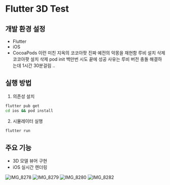 # Flutter 3D Test

## 개발 환경 설정
- Flutter
- iOS 
- CocoaPods
이런 미친 지옥의 코코아팟 진짜 예전의 악몽을 재현함
루비 설치 삭제 코코아팟 설치 삭제 pod init 백만번 시도 끝에 성공
사유는 루비 버전 충돌 해결하는데 1시간 30분걸림 ..

## 실행 방법
1. 의존성 설치
```bash
flutter pub get
cd ios && pod install
```

2. 시뮬레이터 실행
```bash
flutter run
```

## 주요 기능
- 3D 모델 뷰어 구현
- iOS 실시간 렌더링


![IMG_8278](https://github.com/user-attachments/assets/0e555243-2dc2-46fb-8386-497c43cbab75)
![IMG_8279](https://github.com/user-attachments/assets/5cfe8a2c-8a36-4f93-add4-bdb2f2a92a06)
![IMG_8280](https://github.com/user-attachments/assets/680fe285-122d-4045-a0a6-3ea2e1dba051)
![IMG_8282](https://github.com/user-attachments/assets/6008b09e-c751-45ad-bf5a-de5a06e05015)




